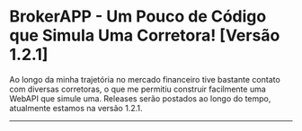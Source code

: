 # BrokerAPP - Um Pouco de Código que Simula Uma Corretora! [Versão 1.2.1]
Ao longo da minha trajetória no mercado financeiro tive bastante contato com diversas corretoras, o que me permitiu construir facilmente uma WebAPI que simule uma. Releases serão postados ao longo do tempo, atualmente estamos na versão 1.2.1. 

---------------------------------------------------------------------------------------------------------------------------------------------------------------------------------
